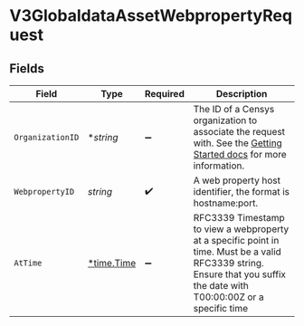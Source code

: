 # V3GlobaldataAssetWebpropertyRequest


## Fields

| Field                                                                                                                                                                                              | Type                                                                                                                                                                                               | Required                                                                                                                                                                                           | Description                                                                                                                                                                                        |
| -------------------------------------------------------------------------------------------------------------------------------------------------------------------------------------------------- | -------------------------------------------------------------------------------------------------------------------------------------------------------------------------------------------------- | -------------------------------------------------------------------------------------------------------------------------------------------------------------------------------------------------- | -------------------------------------------------------------------------------------------------------------------------------------------------------------------------------------------------- |
| `OrganizationID`                                                                                                                                                                                   | **string*                                                                                                                                                                                          | :heavy_minus_sign:                                                                                                                                                                                 | The ID of a Censys organization to associate the request with. See the [Getting Started docs](https://docs.censys.com/reference/get-started#step-3-set-your-organization-id) for more information. |
| `WebpropertyID`                                                                                                                                                                                    | *string*                                                                                                                                                                                           | :heavy_check_mark:                                                                                                                                                                                 | A web property host identifier, the format is hostname:port.                                                                                                                                       |
| `AtTime`                                                                                                                                                                                           | [*time.Time](https://pkg.go.dev/time#Time)                                                                                                                                                         | :heavy_minus_sign:                                                                                                                                                                                 | RFC3339 Timestamp to view a webproperty at a specific point in time. Must be a valid RFC3339 string. Ensure that you suffix the date with T00:00:00Z or a specific time                            |